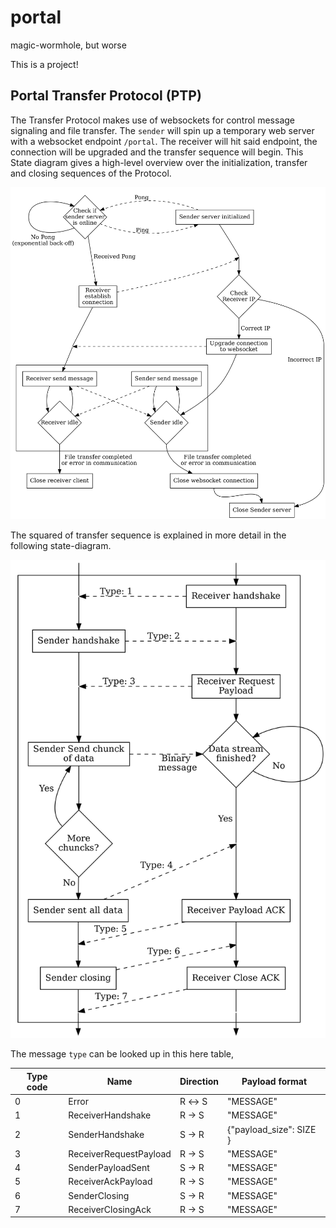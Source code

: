 # portal
magic-wormhole, but worse

This is a project!


## Portal Transfer Protocol (PTP)

The Transfer Protocol makes use of websockets for control message signaling and file transfer. The `sender` will spin up a temporary web server with a websocket endpoint `/portal`. The receiver will hit said endpoint, the connection will be upgraded and the transfer sequence will begin. This State diagram gives a high-level overview over the initialization, transfer and closing sequences of the Protocol.

![](./assets/high-level-transfer-state.png)

The squared of transfer sequence is explained in more detail in the following state-diagram.

![](./assets/transfer-state.png)

The message `type` can be looked up in this here table,

| Type code    | Name                   | Direction    | Payload format           |
|--            | --                     | --           | --                       |  
| 0            | Error                  | R ↔ S        | "MESSAGE"                | 
| 1            | ReceiverHandshake      | R → S        | "MESSAGE"                | 
| 2            | SenderHandshake        | S → R        | {"payload_size": SIZE  } |
| 3            | ReceiverRequestPayload | R → S        | "MESSAGE"                | 
| 4            | SenderPayloadSent      | S → R        | "MESSAGE"                | 
| 5            | ReceiverAckPayload     | R → S        | "MESSAGE"                | 
| 6            | SenderClosing          | S → R        | "MESSAGE"                | 
| 7            | ReceiverClosingAck     | R → S        | "MESSAGE"                | 
